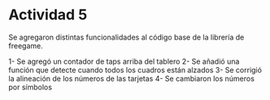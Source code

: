 # Actividad 5


Se agregaron distintas funcionalidades al código base de la librería de freegame.

1- Se agregó un contador de taps arriba del tablero 
2- Se añadió una función que detecte cuando todos los cuadros están alzados
3- Se corrigió la alineación de los números de las tarjetas 
4- Se cambiaron los números por símbolos
